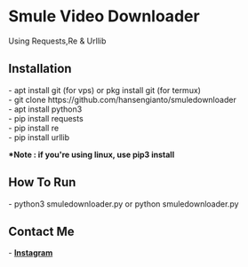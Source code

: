 <h1> Smule Video Downloader</h1>
Using Requests,Re & Urllib

<h2>Installation</h2>
- apt install git (for vps) or pkg install git (for termux)
<br>
- git clone https://github.com/hansengianto/smuledownloader
<br>
- apt install python3
<br>
- pip install requests
<br>
- pip install re
<br>
- pip install urllib

<b>*Note : if you're using linux, use pip3 install</b>

<h2>How To Run</h2>
- python3 smuledownloader.py or python smuledownloader.py

<h2>Contact Me</h2>
- <a href="https://instagram.com/hansen_gianto" target="_blank"><b>Instagram</b></a>
